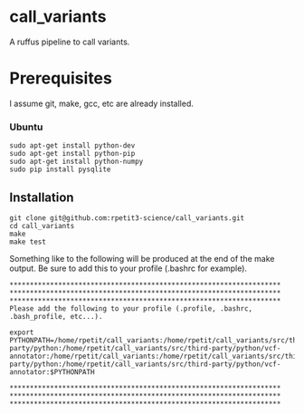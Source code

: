 # call_variants
A ruffus pipeline to call variants.


# Prerequisites
I assume git, make, gcc, etc are already installed.

### Ubuntu
```
sudo apt-get install python-dev
sudo apt-get install python-pip
sudo apt-get install python-numpy
sudo pip install pysqlite
```

## Installation
```
git clone git@github.com:rpetit3-science/call_variants.git
cd call_variants
make
make test
```

Something like to the following will be produced at the end of the make output. Be sure to add this to your profile (.bashrc for example). 
```
*******************************************************************
*******************************************************************
*******************************************************************
Please add the following to your profile (.profile, .bashrc, .bash_profile, etc...).

export PYTHONPATH=/home/rpetit/call_variants:/home/rpetit/call_variants/src/third-party/python:/home/rpetit/call_variants/src/third-party/python/vcf-annotator:/home/rpetit/call_variants:/home/rpetit/call_variants/src/third-party/python:/home/rpetit/call_variants/src/third-party/python/vcf-annotator:$PYTHONPATH

*******************************************************************
*******************************************************************
*******************************************************************
```

